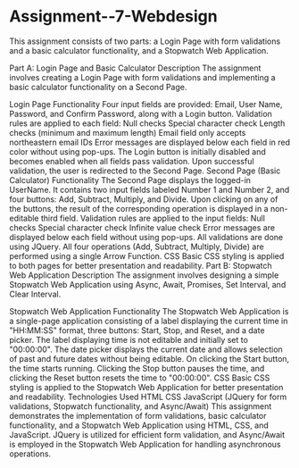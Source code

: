 # Assignment--7-Webdesign

This assignment consists of two parts: a Login Page with form validations and a basic calculator functionality, and a Stopwatch Web Application.

Part A: Login Page and Basic Calculator
Description
The assignment involves creating a Login Page with form validations and implementing a basic calculator functionality on a Second Page.

Login Page
Functionality
Four input fields are provided: Email, User Name, Password, and Confirm Password, along with a Login button.
Validation rules are applied to each field:
Null checks
Special character check
Length checks (minimum and maximum length)
Email field only accepts northeastern email IDs
Error messages are displayed below each field in red color without using pop-ups.
The Login button is initially disabled and becomes enabled when all fields pass validation.
Upon successful validation, the user is redirected to the Second Page.
Second Page (Basic Calculator)
Functionality
The Second Page displays the logged-in UserName.
It contains two input fields labeled Number 1 and Number 2, and four buttons: Add, Subtract, Multiply, and Divide.
Upon clicking on any of the buttons, the result of the corresponding operation is displayed in a non-editable third field.
Validation rules are applied to the input fields:
Null checks
Special character check
Infinite value check
Error messages are displayed below each field without using pop-ups.
All validations are done using JQuery.
All four operations (Add, Subtract, Multiply, Divide) are performed using a single Arrow Function.
CSS
Basic CSS styling is applied to both pages for better presentation and readability.
Part B: Stopwatch Web Application
Description
The assignment involves designing a simple Stopwatch Web Application using Async, Await, Promises, Set Interval, and Clear Interval.

Stopwatch Web Application
Functionality
The Stopwatch Web Application is a single-page application consisting of a label displaying the current time in "HH:MM:SS" format, three buttons: Start, Stop, and Reset, and a date picker.
The label displaying time is not editable and initially set to "00:00:00".
The date picker displays the current date and allows selection of past and future dates without being editable.
On clicking the Start button, the time starts running. Clicking the Stop button pauses the time, and clicking the Reset button resets the time to "00:00:00".
CSS
Basic CSS styling is applied to the Stopwatch Web Application for better presentation and readability.
Technologies Used
HTML
CSS
JavaScript (JQuery for form validations, Stopwatch functionality, and Async/Await)
This assignment demonstrates the implementation of form validations, basic calculator functionality, and a Stopwatch Web Application using HTML, CSS, and JavaScript. JQuery is utilized for efficient form validation, and Async/Await is employed in the Stopwatch Web Application for handling asynchronous operations.